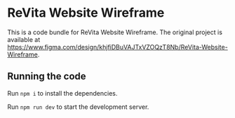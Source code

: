 
  # ReVita Website Wireframe

  This is a code bundle for ReVita Website Wireframe. The original project is available at https://www.figma.com/design/khjfiDBuVAJTxVZOQzT8Nb/ReVita-Website-Wireframe.

  ## Running the code

  Run `npm i` to install the dependencies.

  Run `npm run dev` to start the development server.
  